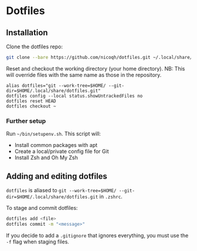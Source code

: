# Dotfiles

## Installation

Clone the dotfiles repo:

```bash
git clone --bare https://github.com/nicoqh/dotfiles.git ~/.local/share/dotfiles.git
```

Reset and checkout the working directory (your home directory).
NB: This will override files with the same name as those in the repository.

```
alias dotfiles="git --work-tree=$HOME/ --git-dir=$HOME/.local/share/dotfiles.git"
dotfiles config --local status.showUntrackedFiles no
dotfiles reset HEAD
dotfiles checkout ~
```

### Further setup

Run `~/bin/setupenv.sh`. This script will:

- Install common packages with apt
- Create a local/private config file for Git
- Install Zsh and Oh My Zsh

## Adding and editing dotfiles

`dotfiles` is aliased to `git --work-tree=$HOME/ --git-dir=$HOME/.local/share/dotfiles.git` in `.zshrc`.

To stage and commit dotfiles:

```bash
dotfiles add <file>
dotfiles commit -m "<message>"
```

If you decide to add a `.gitignore` that ignores everything, you must use the `-f` flag when staging files.
